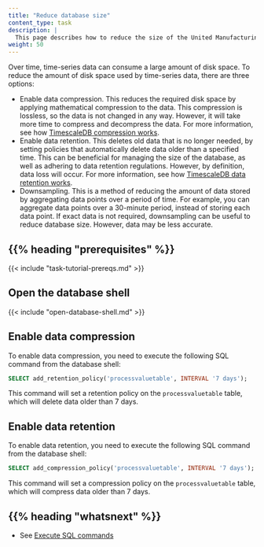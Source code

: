 ```yaml
---
title: "Reduce database size"
content_type: task
description: |
  This page describes how to reduce the size of the United Manufacturing Hub database.
weight: 50
---
```


<!-- overview -->

Over time, time-series data can consume a large amount of disk space. To reduce
the amount of disk space used by time-series data, there are three options:

- Enable data compression. This reduces the required disk space by applying
mathematical compression to the data. This compression is lossless, so the data
is not changed in any way. However, it will take more time to compress and
decompress the data. For more information, see how
[TimescaleDB compression works](https://docs.timescale.com/timescaledb/latest/how-to-guides/compression/about-compression/#about-compression).
- Enable data retention. This deletes old data that is no longer needed, by
setting policies that automatically delete data older than a specified time. This
can be beneficial for managing the size of the database, as well as adhering to
data retention regulations. However, by definition, data loss will occur. For
more information, see how
[TimescaleDB data retention works](https://docs.timescale.com/timescaledb/latest/how-to-guides/data-retention/about-data-retention/).
- Downsampling. This is a method of reducing the amount of data stored by
aggregating data points over a period of time. For example, you can aggregate
data points over a 30-minute period, instead of storing each data point. If exact
data is not required, downsampling can be useful to reduce database size.
However, data may be less accurate.

## {{% heading "prerequisites" %}}

{{< include "task-tutorial-prereqs.md" >}}

<!-- steps -->

## Open the database shell

{{< include "open-database-shell.md" >}}

## Enable data compression

To enable data compression, you need to execute the following SQL command from
the database shell:

```sql
SELECT add_retention_policy('processvaluetable', INTERVAL '7 days');
```

This command will set a retention policy on the `processvaluetable` table, which
will delete data older than 7 days.

## Enable data retention

To enable data retention, you need to execute the following SQL command from the
database shell:

```sql
SELECT add_compression_policy('processvaluetable', INTERVAL '7 days');
```

This command will set a compression policy on the `processvaluetable` table,
which will compress data older than 7 days.

<!-- discussion -->

<!-- Optional section; add links to information related to this topic. -->
## {{% heading "whatsnext" %}}

- See [Execute SQL commands](/docs/administration/execute-sql-in-database)
